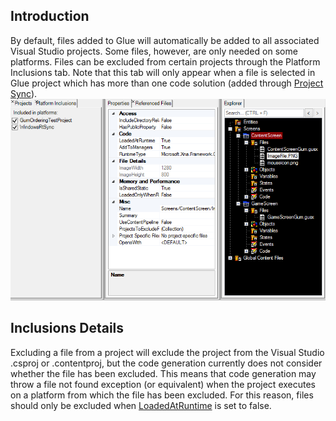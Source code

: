 ## Introduction

By default, files added to Glue will automatically be added to all associated Visual Studio projects. Some files, however, are only needed on some platforms. Files can be excluded from certain projects through the Platform Inclusions tab. Note that this tab will only appear when a file is selected in Glue project which has more than one code solution (added through [Project Sync](/documentation/tools/glue-reference/menu/glue-reference-menu-file-new-synced-project/.md)). ![PlatformInclusion](/media/2016-02-PlatformInclusion.png)

## Inclusions Details

Excluding a file from a project will exclude the project from the Visual Studio .csproj or .contentproj, but the code generation currently does not consider whether the file has been excluded. This means that code generation may throw a file not found exception (or equivalent) when the project executes on a platform from which the file has been excluded. For this reason, files should only be excluded when [LoadedAtRuntime](/documentation/tools/glue-reference/files/glue-reference-files-loadedatruntime/.md) is set to false.

